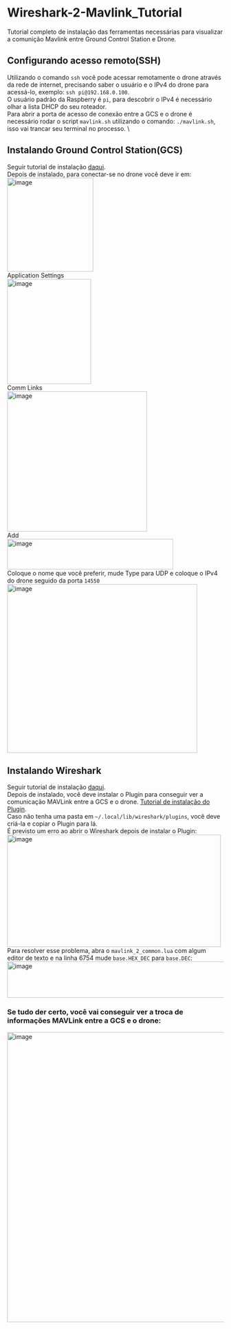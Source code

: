 # Wireshark-2-Mavlink_Tutorial
Tutorial completo de instalação das ferramentas necessárias para visualizar a comunição Mavlink entre Ground Control Station e Drone.

## Configurando acesso remoto(SSH)
Utilizando o comando `ssh` você pode acessar remotamente o drone através da rede de internet, precisando saber o usuário e o IPv4 do drone para acessá-lo, exemplo: `ssh pi@192.168.0.100`. \
O usuário padrão da Raspberry é `pi`, para descobrir o IPv4 é necessário olhar a lista DHCP do seu roteador. \
Para abrir a porta de acesso de conexão entre a GCS e o drone é necessário rodar o script `mavlink.sh` utilizando o comando: `./mavlink.sh`, isso vai trancar seu terminal no processo. \

## Instalando Ground Control Station(GCS)

Seguir tutorial de instalação [daqui](https://docs.qgroundcontrol.com/master/en/qgc-user-guide/getting_started/download_and_install.html).\
Depois de instalado, para conectar-se no drone você deve ir em:\
<img width="200" height="218" alt="image" src="https://github.com/user-attachments/assets/073a4d7a-e403-4d5a-bfb2-93d25eaf6532" />\
Application Settings\
<img width="195" height="244" alt="image" src="https://github.com/user-attachments/assets/ee826a4b-d1fb-433a-b723-2df6194b53d2" />\
Comm Links\
<img width="325" height="326" alt="image" src="https://github.com/user-attachments/assets/2627965b-be67-4095-a653-cfde358a548d" />\
Add\
<img width="386" height="71" alt="image" src="https://github.com/user-attachments/assets/a24f3538-249d-4484-b419-60d32eeca839" />\
Coloque o nome que você preferir, mude Type para UDP e coloque o IPv4 do drone seguido da porta `14550`\
<img width="442" height="392" alt="image" src="https://github.com/user-attachments/assets/ab9d9fa7-a54f-46eb-9b03-0b6edc05d78e" />

## Instalando Wireshark

Seguir tutorial de instalação [daqui](https://www.wireshark.org/docs/wsug_html_chunked/ChBuildInstallUnixInstallBins.html).\
Depois de instalado, você deve instalar o Plugin para conseguir ver a comunicação MAVLink entre a GCS e o drone. [Tutorial de instalação do Plugin](https://mavlink.io/en/guide/wireshark.html). \
Caso não tenha uma pasta em `~/.local/lib/wireshark/plugins`, você deve criá-la e copiar o Plugin para lá. <br/>
É previsto um erro ao abrir o Wireshark depois de instalar o Plugin: \
<img width="497" height="261" alt="image" src="https://github.com/user-attachments/assets/3c31abe4-3a4c-4fad-939e-c24142658cdd" />\
Para resolver esse problema, abra o `mavlink_2_common.lua` com algum editor de texto e na linha 6754 mude `base.HEX_DEC` para `base.DEC`: \
<img width="879" height="84" alt="image" src="https://github.com/user-attachments/assets/b573f821-030d-47be-a416-8e1863f4a301" />

### Se tudo der certo, você vai conseguir ver a troca de informações MAVLink entre a GCS e o drone:
<img width="1600" height="674" alt="image" src="https://github.com/user-attachments/assets/747e2341-0137-4150-979a-4be4aab4d0b4" />






